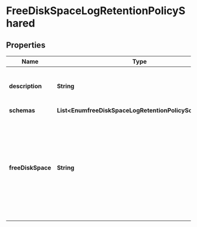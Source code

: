 

# FreeDiskSpaceLogRetentionPolicyShared


## Properties

| Name | Type | Description | Notes |
|------------ | ------------- | ------------- | -------------|
|**description** | **String** | A description for this Log Retention Policy |  [optional] |
|**schemas** | **List&lt;EnumfreeDiskSpaceLogRetentionPolicySchemaUrn&gt;** |  |  |
|**freeDiskSpace** | **String** | Specifies the minimum amount of free disk space that should be available on the file system on which the archived log files are stored. |  |



